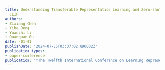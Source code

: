 ```yaml
---
title: Understanding Transferable Representation Learning and Zero-shot Transfer in
  CLIP
authors:
- Zixiang Chen
- Yihe Deng
- Yuanzhi Li
- Quanquan Gu
date: -01-01
publishDate: '2024-07-25T03:37:02.896032Z'
publication_types:
- paper-conference
publication: '*The Twelfth International Conference on Learning Representations*'
---
```

